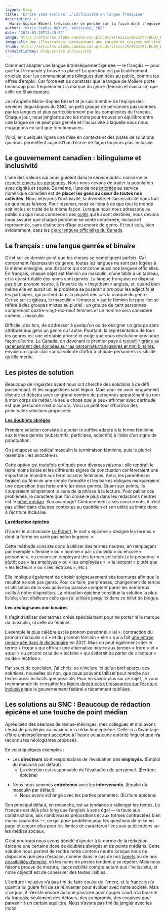 ```yaml
---
layout: blog
title: 'Écrire sans exclure: L’inclusivité en langue française'
description: >-
  Marie-Sophie Bézert (réviseuse) se penche sur la façon dont l’équipe des services linguistiques du SNC utilise le langage inclusif en anglais et en français.
author: 'Marie-Sophie Bézert, réviseuse, SNC'
date: '2023-03-20T13:40:24'
image: https://articles.alpha.canada.ca/uploads/sites/25/2023/03/BLOG_Writing_002.jpg
image-alt: Une illustration représentant une rangée de crayons multicolores, pour représenter l’écriture inclusive
thumb: https://articles.alpha.canada.ca/uploads/sites/25/2023/03/BLOG_Writing_002.jpg
translationKey: blog-ecrire-inclusivite
---
```


<p>Comment adapter une langue intrinsèquement genrée — le français — pour que tout le monde y trouve sa place? La question est particulièrement cruciale pour les communications bilingues destinées au public, comme les offres d’emploi. Car force est de constater que la langue de Molière porte beaucoup plus fréquemment la marque du genre (feminin et masculin) que celle de Shakespeare.</p>



<p>Je m’appelle Marie-Sophie Bézert et je suis membre de l’équipe des services linguistiques du SNC, un petit groupe de personnes passionnées par les langues et plus particulièrement par les complexités du français. Chaque jour, nous jonglons avec les mots pour trouver un équilibre entre une langue on ne peut plus genrée et l’inclusivité à laquelle nous nous engageons en tant que fonctionnaires.</p>



<p>Voici, en quelques lignes une mise en contexte et des pistes de solutions qui nous permettent aujourd’hui d’écrire de façon toujours plus inclusive.</p>



<h2 class="has-large-font-size" id="h-le-gouvernement-canadien-bilinguisme-et-inclusivite"><strong>Le gouvernement canadien : bilinguisme et inclusivité</strong></h2>



<p class="has-medium-font-size">L’une des valeurs qui nous guident dans le service public concerne le <a href="https://www.csps-efpc.gc.ca/about_us/cve-fra.aspx#rfp">respect envers les personnes</a>. Nous nous devons de traiter la population avec dignité et équité. De même, l’une de nos <a href="https://numerique.canada.ca/nos-valeurs/">priorités</a> au service numérique canadien est de <strong>placer les gens au cœur de toutes nos activités</strong>. Nous intégrons l’inclusivité, la diversité et l’accessibilité dans tout ce que nous faisons. Pour résumer, nous veillons à ce que tout le monde soit inclus et traité de la même façon. Lorsque nous nous adressons au public ou que nous concevons des <a href="https://numerique.canada.ca/suite-de-produits/">outils</a> qui lui sont destinés, nous devons nous assurer que chaque personne se sente concernée, incluse et représentée, sans distinction d’âge ou encore de genre. Et tout cela, bien évidemment, dans les <a href="https://laws-lois.justice.gc.ca/fra/lois/o-3.01/">deux langues officielles du Canada</a>.</p>



<h2 class="has-large-font-size"><strong>Le français : une langue genrée et binaire</strong></h2>



<p>C’est sur ce dernier point que les choses se compliquent parfois. Car concernant l’expression du genre, toutes les langues ne sont pas logées à la même enseigne, une disparité qui concerne aussi nos langues officielles. En français, chaque objet est féminin ou masculin, d’une table à un tableau, et la quasi-totalité des noms sont genrés. La langue française ne dispose pas d’un pronom neutre, à l’inverse du « they/them » anglais, et, quand bien même elle en aurait un, le problème se poserait alors pour les adjectifs et les participes, qui portent dans la plupart des cas la marque du genre. Cerise sur le gâteau, le masculin « l’emporte » sur le féminin lorsque l’on se réfère à des groupes mixtes au pluriel : un groupe de cent personnes comprenant quatre-vingt-dix-neuf femmes et un homme sera considéré comme… masculin.</p>



<p>Difficile, dès lors, de s’adresser à quelqu’un ou de désigner un groupe sans attribuer aux gens un genre ou l’autre. Pourtant, la représentation de tous les genres est une véritable priorité et exige que nous révolutionnions notre façon d’écrire. Le Canada, en devenant le premier pays à <a href="https://www150.statcan.gc.ca/n1/daily-quotidien/220427/dq220427b-fra.htm">recueillir grâce au recensement des données sur les personnes transgenres et non binaires</a>, envoie un signal clair sur sa volonté d’offrir à chaque personne la visibilité qu’elle mérite.</p>



<h2 class="has-large-font-size"><strong>Les pistes de solution</strong></h2>



<p>Beaucoup de linguistes avant nous ont cherché des solutions à ce défi passionnant. Et les suggestions sont légion. Mais pour en avoir longuement discuté et débattu avec un grand nombre de personnes appartenant ou non à mon corps de métier, la seule chose que je peux affirmer avec certitude est que personne n’est d’accord. Voici un petit tour d’horizon des principales solutions proposées:</p>



<p><a href="http://bdl.oqlf.gouv.qc.ca/bdl/gabarit_bdl.asp?Th=2&amp;t1=&amp;id=5343"><strong>Les doublets abrégés</strong></a></p>



<p>Première solution consiste à ajouter le suffixe adapté à la forme féminine aux termes genrés (substantifs, participes, adjectifs) à l’aide d’un signe de ponctuation.</p>



<p>On juxtapose au radical masculin la terminaison féminine, puis le pluriel (exemple : les avocat·e·s).</p>



<p>Cette option est toutefois critiquée pour diverses raisons : elle rendrait le texte moins lisible et les différents signes de ponctuation confèreraient une importance moindre aux terminaisons féminines. Ainsi, les parenthèses feraient du féminin une simple formalité et les barres obliques marqueraient une opposition trop forte entre les deux genres. Quant aux points, ils couperaient simplement le sens de la phrase à la lecture. Pour pallier ces problèmes, le caractère que l’on croise le plus dans les rédactions neutres est le <a href="https://fr.wikipedia.org/wiki/Point_m%C3%A9dian">point médian</a>. Son avantage? Contrairement à ses concurrents, il n’est pas utilisé dans d’autres contextes au quotidien et son utilité se limite donc à l’écriture inclusive.</p>



<p><a href="https://bdl.oqlf.gouv.qc.ca/bdl/gabarit_bdl.asp?id=3912"><strong>La rédaction épicène</strong></a></p>



<p>D’après le dictionnaire <a href="https://dictionnaire.lerobert.com/definition/epicene">Le Robert</a>, le mot « épicène » désigne les termes « dont la forme ne varie pas selon le genre. »</p>



<p>Cette méthode consiste donc à utiliser des termes neutres, en remplaçant par exemple « femme » ou « homme » par « individu » ou encore « personne », ou encore en employant des termes collectifs (« le personnel » plutôt que « les employés » ou « les employées », « le lectorat » plutôt que « les lecteurs » ou « les lectrices », etc.).</p>



<p>Elle implique également de choisir soigneusement ses tournures afin que le résultat ne soit pas genré. Pour ce faire, périphrases, changement de temps et utilisation de la voix active ou passive comptent parmi les nombreux outils à notre disposition. La rédaction épicène constitue la solution la plus lisible; c’est d’ailleurs celle que j’ai utilisée jusqu’ici dans ce billet de blogue.</p>



<p><strong>Les néologismes non binaires</strong></p>



<p>Il s’agit d’utiliser des termes créés spécialement pour ne porter ni la marque du masculin, ni celle du féminin.</p>



<p>L’exemple le plus célèbre est le pronom personnel « iel », contraction du pronom masculin « il » et du pronom féminin « elle » qui a fait <a href="https://ici.radio-canada.ca/jeunesse/maj/1841118/iel-pronom-robert-dictionnaire-non-binaire">une entrée remarquée dans le dictionnaire</a> en 2021. Mais on peut également citer le terme « frœur » qui offrirait une alternative neutre aux termes « frère » et « sœur » ou encore celui de « lectaire » qui éviterait de parler de « lecteur » ou de « lectrice ».</p>



<p>Par souci de concision, j’ai choisi de n’inclure ici qu’un bref aperçu des solutions, nouvelles ou non, que nous pouvons utiliser pour rendre nos textes aussi inclusifs que possible. Pour en savoir plus sur ce sujet, je vous recommande de consulter les <a href="https://www.noslangues-ourlanguages.gc.ca/fr/cles-de-la-redaction/ecriture-inclusive-lignes-directrices-ressources">lignes directrices et ressources sur l’écriture inclusive</a> que le gouvernement fédéral a récemment publiées.</p>



<h2 class="has-large-font-size"><strong>Les solutions au SNC : Beaucoup de rédaction épicène et une touche de point médian</strong></h2>



<p>Après bien des séances de remue-méninges, mes collègues et moi avons choisi de privilégier au maximum la rédaction épicène. Celle-ci a l’avantage d’être universellement acceptée à l’heure où aucune autorité linguistique n’a reconnu les néologismes proposés. </p>



<p>En voici quelques exemples :</p>



<ul>
<li>Les<strong> directeurs</strong> sont responsables de l’évaluation des <strong>employés.</strong> (Emploi du masculin par défaut)
<ul>
<li>La direction est responsable de l’évaluation du personnel. (Écriture épicène)</li>
</ul>
</li>
</ul>



<ul>
<li>Nous nous sommes <strong>entretenus</strong> avec les <strong>intervenants</strong>. (Emploi du masculin par défaut)
<ul>
<li>Nous avons échangé avec les parties prenantes. (Écriture épicène)</li>
</ul>
</li>
</ul>



<p>Son principal défaut, en revanche, est sa tendance à rallonger les textes. Le français est déjà plus long que l’anglais à sens égal — la faute aux constructions, aux nombreuses prépositions et aux formes contractées bien moins courantes —, ce qui pose problème pour les questions de mise en page et encore plus pour les limites de caractères liées aux publications sur les médias sociaux.</p>



<p>C’est pourquoi nous avons décidé d’ajouter à la norme de la rédaction épicène une certaine dose de doublets abrégés et de points médians. Cette solution nous permet de rendre notre contenu neutre lorsque nous ne disposons que peu d’espace, comme dans le cas de nos <a href="https://twitter.com/SNC_GC">tweets</a> ou de nos <a href="https://numerique.canada.ca/carrieres/">possibilités d’emploi</a>, où les noms de postes tendent à se répéter. Mais nous faisons preuve de mesure; l’accessibilité compte autant que l’inclusivité, et notre objectif est de conserver des textes lisibles.</p>



<p>L’écriture inclusive n’a pas fini de faire couler de l’encre, et le français n’a quant à lui guère fini de se réinventer pour évoluer avec notre société. Mais à ce jour, il n’existe encore aucune panacée pour couper court à la binarité du français; seulement des détours, des compromis, des esquives pour parvenir à un certain équilibre. Nous n’avons pas fini de jongler avec les mots!</p>

